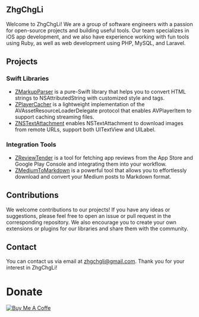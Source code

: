 ## ZhgChgLi
Welcome to ZhgChgLi! We are a group of software engineers with a passion for open-source projects and building useful tools. Our team specializes in iOS app development, and we also have experience working with fun tools using Ruby, as well as web development using PHP, MySQL, and Laravel.

## Projects

### Swift Libraries
- [ZMarkupParser](https://github.com/ZhgChgLi/ZMarkupParser) is a pure-Swift library that helps you to convert HTML strings to NSAttributedString with customized style and tags.
- [ZPlayerCacher](https://github.com/ZhgChgLi/ZPlayerCacher) is a lightweight implementation of the AVAssetResourceLoaderDelegate protocol that enables AVPlayerItem to support caching streaming files.
- [ZNSTextAttachment](https://github.com/ZhgChgLi/ZNSTextAttachment) enables NSTextAttachment to download images from remote URLs, support both UITextView and UILabel.

### Integration Tools
- [ZReviewTender](https://github.com/ZhgChgLi/ZReviewTender) is a tool for fetching app reviews from the App Store and Google Play Console and integrating them into your workflow.
- [ZMediumToMarkdown](https://github.com/ZhgChgLi/ZMediumToMarkdown) is a powerful tool that allows you to effortlessly download and convert your Medium posts to Markdown format.


## Contributions
We welcome contributions to our projects! If you have any ideas or suggestions, please feel free to open an issue or pull request in the corresponding repository.
We also encourage you to create your own extensions or plugins for our libraries and share them with the community.

## Contact
You can contact us via email at zhgchgli@gmail.com. Thank you for your interest in ZhgChgLi!

# Donate
[![Buy Me A Coffe](https://img.buymeacoffee.com/button-api/?text=Buy%20me%20a%20beer!&emoji=%F0%9F%8D%BA&slug=zhgchgli&button_colour=FFDD00&font_colour=000000&font_family=Bree&outline_colour=000000&coffee_colour=ffffff)](https://www.buymeacoffee.com/zhgchgli)
